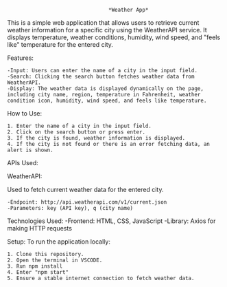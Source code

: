                                      *Weather App*


This is a simple web application that allows users to retrieve current weather information for a specific city using the WeatherAPI service. It displays temperature, weather conditions, humidity, wind speed, and "feels like" temperature for the entered city.

Features:

    -Input: Users can enter the name of a city in the input field.
    -Search: Clicking the search button fetches weather data from WeatherAPI.
    -Display: The weather data is displayed dynamically on the page, including city name, region, temperature in Fahrenheit, weather condition icon, humidity, wind speed, and feels like temperature.

How to Use:

    1. Enter the name of a city in the input field.
    2. Click on the search button or press enter.
    3. If the city is found, weather information is displayed.
    4. If the city is not found or there is an error fetching data, an alert is shown.


APIs Used:

WeatherAPI: 

Used to fetch current weather data for the entered city.

    -Endpoint: http://api.weatherapi.com/v1/current.json
    -Parameters: key (API key), q (city name)

Technologies Used:
    -Frontend: HTML, CSS, JavaScript
    -Library: Axios for making HTTP requests


Setup:
To run the application locally:

    1. Clone this repository.
    2. Open the terminal in VSCODE.
    3. Run npm install
    4. Enter "npm start"
    5. Ensure a stable internet connection to fetch weather data.
